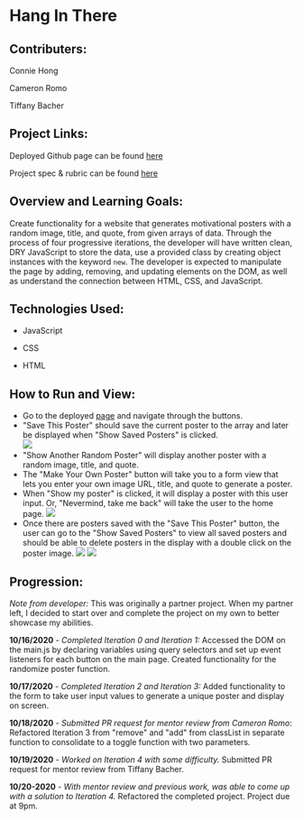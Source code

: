 # Hang In There


## Contributers:

Connie Hong

Cameron Romo

Tiffany Bacher

## Project Links:

Deployed Github page can be found [here](https://conconartist.github.io/hang-in-there-boilerplate/)

Project spec & rubric can be found [here](https://frontend.turing.io/projects/module-1/hang-in-there.html)

## Overview and Learning Goals:

Create functionality for a website that generates motivational posters with a random image, title, and quote, from given arrays of data.  Through the process of four progressive iterations, the developer will have written clean, DRY JavaScript to store the data, use a provided class by creating object instances with the keyword `new`. The developer is expected to manipulate the page by adding, removing, and updating elements on the DOM, as well as understand the connection between HTML, CSS, and JavaScript.

## Technologies Used:

* JavaScript

* CSS

* HTML

## How to Run and View:

* Go to the deployed [page](https://conconartist.github.io/hang-in-there-boilerplate/) and navigate through the buttons.
* "Save This Poster" should save the current poster to the array and later be displayed when "Show Saved Posters" is clicked.  
![](https://media.giphy.com/media/CfcBzSTkW1XeyvymFP/giphy.gif)
* "Show Another Random Poster" will display another poster with a random image, title, and quote.  
* The "Make Your Own Poster" button will take you to a form view that lets you enter your own image URL, title, and quote to generate a poster.  
* When "Show my poster" is clicked, it will display a poster with this user input. Or, "Nevermind, take me back" will take the user to the home page. 
![](https://media.giphy.com/media/b2QlT86RYmbOOlViku/giphy.gif)
* Once there are posters saved with the "Save This Poster" button, the user can go to the "Show Saved Posters" to view all saved posters and should be able to delete posters in the display with a double click on the poster image.
![](https://media.giphy.com/media/deaDPF4FWzZav736oB/giphy.gif)
![](https://media.giphy.com/media/K0oW6v5tPlBFO0wxwG/giphy.gif)

## Progression:

*Note from developer:* This was originally a partner project.  When my partner left, I decided to start over and complete the project on my own to better showcase my abilities.

**10/16/2020** - *Completed Iteration 0 and Iteration 1:* Accessed the DOM on the main.js by declaring variables using query selectors and set up event listeners for each button on the main page.  Created functionality for the randomize poster function.  

**10/17/2020** - *Completed Iteration 2 and Iteration 3:* Added functionality to the form to take user input values to generate a unique poster and display on screen.

**10/18/2020** - *Submitted PR request for mentor review from Cameron Romo*: Refactored Iteration 3 from "remove" and "add" from classList in separate function to consolidate to a toggle function with two parameters.

**10/19/2020** - *Worked on Iteration 4 with some difficulty.*  Submitted PR request for mentor review from Tiffany Bacher.  

**10/20-2020** - *With mentor review and previous work, was able to come up with a solution to Iteration 4.*  Refactored the completed project.  Project due at 9pm.
